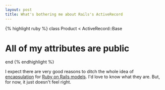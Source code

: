 ```yaml
---
layout: post
title: What's bothering me about Rails's ActiveRecord
---
```

{% highlight ruby %}
class Product < ActiveRecord::Base
  # All of my attributes are public
end
{% endhighlight %}

I expect there are very good reasons to ditch the whole idea of <a href="http://en.wikipedia.org/wiki/Encapsulation_(object-oriented_programming)">encapsulation</a> for [Ruby on Rails models](http://guides.rubyonrails.org/active_record_basics.html). I'd love to know what they are. But, for now, it just doesn't feel right.
